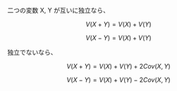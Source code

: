 二つの変数 X, Y が互いに独立なら、

$$
V(X + Y) = V(X) + V(Y)
$$

$$
V(X - Y) = V(X) + V(Y)
$$

独立でないなら、

$$
V(X + Y) = V(X) + V(Y) + 2Cov(X,Y)
$$

$$
V(X - Y) = V(X) + V(Y) - 2Cov(X,Y)
$$
